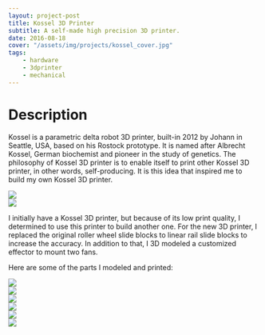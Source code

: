 ```yaml
---
layout: project-post
title: Kossel 3D Printer
subtitle: A self-made high precision 3D printer.
date: 2016-08-18
cover: "/assets/img/projects/kossel_cover.jpg"
tags:
    - hardware
    - 3dprinter
    - mechanical
---
```




# Description
Kossel is a parametric delta robot 3D printer, built-in 2012 by Johann in Seattle, USA, based on his Rostock prototype. It is named after Albrecht Kossel, German biochemist and pioneer in the study of genetics. The philosophy of Kossel 3D printer is to enable itself to print other Kossel 3D printer, in other words, self-producing. It is this idea that inspired me to build my own Kossel 3D printer.

<div class="row">
    <div class="col-lg-6 d-flex ">
        <img class="project-photo mx-auto my-2 my-md-4" src="/assets/img/projects/kossel_1.jpg">
    </div>
    <div class="col-lg-6 d-flex">
        <img class="project-photo mx-auto my-2 my-md-4" src="/assets/img/projects/kossel_9.jpg">
    </div>
</div>

I initially have a Kossel 3D printer, but because of its low print quality, I determined to use this printer to build another one. For the new 3D printer, I replaced the original roller wheel slide blocks to linear rail slide blocks to increase the accuracy. In addition to that, I 3D modeled a customized effector to mount two fans. 

Here are some of the parts I modeled and printed:

<div class="row">
    <div class="col-lg-6 d-flex ">
        <img class="project-photo mx-auto my-2 my-md-4" src="/assets/img/projects/kossel_2.jpg">
    </div>
    <div class="col-lg-6 d-flex">
        <img class="project-photo mx-auto my-2 my-md-4" src="/assets/img/projects/kossel_4.jpg">
    </div>
    <div class="col-lg-6 d-flex">
        <img class="project-photo mx-auto my-2 my-md-4" src="/assets/img/projects/kossel_5.jpg">
    </div>
    <div class="col-lg-6 d-flex">
        <img class="project-photo mx-auto my-2 my-md-4" src="/assets/img/projects/kossel_3.jpg">
    </div>
    <div class="col-lg-6 d-flex">
        <img class="project-photo mx-auto my-2 my-md-4" src="/assets/img/projects/kossel_7.jpg">
    </div>
    <div class="col-lg-6 d-flex">
        <img class="project-photo mx-auto my-2 my-md-4" src="/assets/img/projects/kossel_6.jpg">
    </div>
</div>